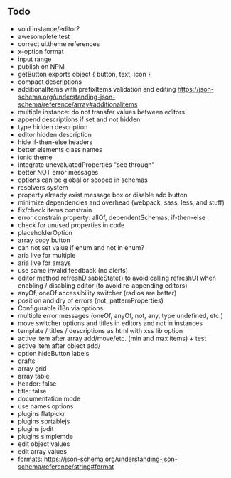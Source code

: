 ## Todo

- void instance/editor?
- awesomplete test
- correct ui.theme references
- x-option format
- input range
- publish on NPM
- getButton exports object { button, text, icon }
- compact descriptions
- additionalItems with prefixItems validation and editing https://json-schema.org/understanding-json-schema/reference/array#additionalitems
- multiple instance: do not transfer values between editors
- append descriptions if set and not hidden
- type hidden description
- editor hidden description
- hide if-then-else headers
- better elements class names
- ionic theme
- integrate unevaluatedProperties "see through"
- better NOT error messages
- options can be global or scoped in schemas
- resolvers system
- property already exist message box or disable add button
- minimize dependencies and overhead (webpack, sass, less, and stuff)
- fix/check items constrain
- error constrain property: allOf, dependentSchemas, if-then-else
- check for unused properties in code
- placeholderOption
- array copy button
- can not set value if enum and not in enum?
- aria live for multiple
- aria live for arrays
- use same invalid feedback (no alerts)
- editor method refreshDisableState() to avoid calling refreshUI when enabling / disabling editor (to avoid re-appending editors)
- anyOf, oneOf accessibility switcher (radios are better)
- position and dry of errors (not, patternProperties)
- Configurable i18n via options
- multiple error messages (oneOf, anyOf, not, any, type undefined, etc.)
- move switcher options and titles in editors and not in instances
- template / titles / descriptions as html with xss lib option
- active item after array add/move/etc. (min and max items) + test
- active item after object add/
- option hideButton labels
- drafts
- array grid
- array table
- header: false
- title: false
- documentation mode
- use names options
- plugins flatpickr
- plugins sortablejs
- plugins jodit
- plugins simplemde
- edit object values
- edit array values
- formats: https://json-schema.org/understanding-json-schema/reference/string#format

